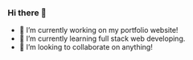 ### Hi there 👋

- 🔭 I’m currently working on my portfolio website!
- 🌱 I’m currently learning full stack web developing. 
- 👯 I’m looking to collaborate on anything!
<!-- - 🤔 I’m looking for help with 
- 💬 Ask me about 
- 📫 How to reach me: ...
- 😄 Pronouns: ...
- ⚡ Fun fact: ...--> 

